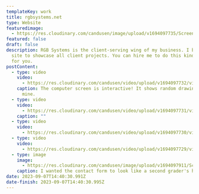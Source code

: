 ```yaml
---
templateKey: work
title: rgbsystems.net
type: Website
featuredimage:
  - https://res.cloudinary.com/candusen/image/upload/v1694097735/Screenshot_2023-09-07_at_10.41.09_AM_gdf0d9.png
featured: false
draft: false
description: RGB Systems is the client-serving wing of my business. I built this
  site to showcase all client projects. You can hire me to do this kinda stuff
  for you.
postContent:
  - type: video
    video:
      - https://res.cloudinary.com/candusen/video/upload/v1694097732/vid-1_nw2m1m.mp4
    caption: The computer screen is interactive! It shows random drawing programs of
      mine.
  - type: video
    video:
      - https://res.cloudinary.com/candusen/video/upload/v1694097731/vid-2_fkuynv.mp4
    caption: ""
  - type: video
    video:
      - https://res.cloudinary.com/candusen/video/upload/v1694097730/vid-3_yird6s.mp4
  - type: video
    video:
      - https://res.cloudinary.com/candusen/video/upload/v1694097729/vid-4_xoqtbg.mp4
  - type: image
    image:
      - https://res.cloudinary.com/candusen/image/upload/v1694097911/Screenshot_2023-09-07_at_10.35.57_AM_ntnih9.png
    caption: I wanted the contact form to look like a second grader's homework.
date: 2023-09-07T14:40:30.991Z
date-finish: 2023-09-07T14:40:30.995Z
---
```

